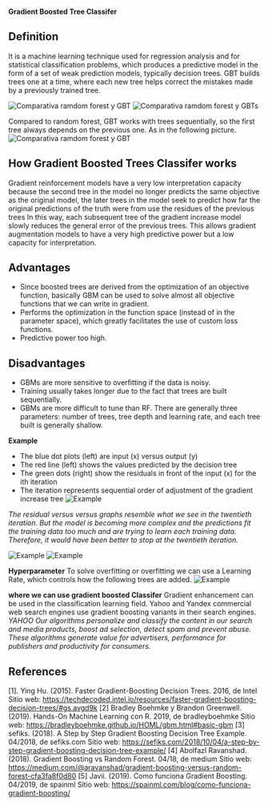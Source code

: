 **Gradient Boosted Tree Classifer**

## Definition
It is a machine learning technique used for regression analysis and for statistical classification problems, which produces a predictive model in the form of a set of weak prediction models, typically decision trees.
GBT builds trees one at a time, where each new tree helps correct the mistakes made by a previously trained tree.

![Comparativa ramdom forest y GBT](https://raw.githubusercontent.com/mrsuits210/DatosMasivos/Unidad2/Unidad2/Images/Imagen1.png)
![Comparativa ramdom forest y GBTs](https://raw.githubusercontent.com/mrsuits210/DatosMasivos/Unidad2/Unidad2/Images/Imagen2.png)

Compared to random forest, GBT works with trees sequentially, so the first tree always depends on the previous one.
As in the following picture.
![Comparativa ramdom forest y GBT](https://raw.githubusercontent.com/mrsuits210/DatosMasivos/Unidad2/Unidad2/Images/Imagen3.png)

## How Gradient Boosted Trees Classifer works
Gradient reinforcement models have a very low interpretation capacity because the second tree in the model no longer predicts the same objective as the original model, the later trees in the model seek to predict how far the original predictions of the truth were from use the residues of the previous trees In this way, each subsequent tree of the gradient increase model slowly reduces the general error of the previous trees.
This allows gradient augmentation models to have a very high predictive power but a low capacity for interpretation.

## Advantages
* Since boosted trees are derived from the optimization of an objective function, basically GBM can be used to solve almost all objective functions that we can write in gradient.
* Performs the optimization in the function space (instead of in the parameter space), which greatly facilitates the use of custom loss functions.
* Predictive power too high.

## Disadvantages
* GBMs are more sensitive to overfitting if the data is noisy.
* Training usually takes longer due to the fact that trees are built sequentially.
* GBMs are more difficult to tune than RF. There are generally three parameters: number of trees, tree depth and      learning rate, and each tree built is generally shallow.

**Example**
- The blue dot plots (left) are input (x) versus output (y)
- The red line (left) shows the values ​​predicted by the decision tree
- The green dots (right) show the residuals in front of the input (x) for the ith iteration
- The iteration represents sequential order of adjustment of the gradient increase tree
![Example](https://raw.githubusercontent.com/mrsuits210/DatosMasivos/Unidad2/Unidad2/Images/Imagen5.png)

*The residual versus versus graphs resemble what we see in the twentieth iteration. But the model is becoming more complex and the predictions fit the training data too much and are trying to learn each training data. Therefore, it would have been better to stop at the twentieth iteration.*

![Example](https://raw.githubusercontent.com/mrsuits210/DatosMasivos/Unidad2/Unidad2/Images/Imagen6.png)
![Example](https://raw.githubusercontent.com/mrsuits210/DatosMasivos/Unidad2/Unidad2/Images/Imagen7.png)

**Hyperparameter**
To solve overfitting or overfitting we can use a Learning Rate, which controls how the following trees are added.
![Example](https://raw.githubusercontent.com/mrsuits210/DatosMasivos/Unidad2/Unidad2/Images/Imagen9.png)

**where we can use gradient boosted Classifer**
Gradient enhancement can be used in the classification learning field. Yahoo and Yandex commercial web search engines use gradient boosting variants in their search engines.
*YAHOO
Our algorithms personalize and classify the content in our search and media products, boost ad selection, detect spam and prevent abuse. These algorithms generate value for advertisers, performance for publishers and productivity for consumers.*

## References
[1]. Ying Hu. (2015). Faster Gradient-Boosting Decision Trees. 2016, de Intel Sitio web:
https://techdecoded.intel.io/resources/faster-gradient-boosting-decision-trees/#gs.avgd9k
[2] Bradley Boehmke y Brandon Greenwell. (2019). Hands-On Machine Learning con R. 2019, de bradleyboehmke Sitio web:
https://bradleyboehmke.github.io/HOML/gbm.html#basic-gbm
[3] sefiks. (2018). A Step by Step Gradient Boosting Decision Tree Example. 04/2018, de sefiks.com Sitio web:
https://sefiks.com/2018/10/04/a-step-by-step-gradient-boosting-decision-tree-example/
[4] Abolfazl Ravanshad. (2018). Gradient Boosting vs Random Forest. 04/18, de medium Sitio web:
https://medium.com/@aravanshad/gradient-boosting-versus-random-forest-cfa3fa8f0d80
[5] Javii. (2019). Como funciona Gradient Boosting. 04/2019, de spainml Sitio web:
https://spainml.com/blog/como-funciona-gradient-boosting/
